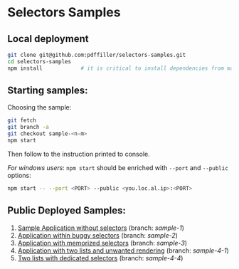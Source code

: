 # Selectors Samples

## Local deployment

```sh
git clone git@github.com:pdffiller/selectors-samples.git
cd selectors-samples
npm install            # it is critical to install dependencies from master
```

## Starting samples:

Choosing the sample:
```sh
git fetch
git branch -a
git checkout sample-<n-m>
npm start
```
Then follow to the instruction printed to console.


*For windows users*: `npm start` should be enriched with `--port` and `--public`
options:

```sh
npm start -- --port <PORT> --public <you.loc.al.ip>:<PORT>
```

## Public Deployed Samples:

1. [Sample Application without selectors](https://pdffiller.github.io/selectors-samples/sample-1/) (branch: *sample-1*)
2. [Application within buggy selectors](https://pdffiller.github.io/selectors-samples/sample-2/) (branch: *sample-2*)
3. [Application with memorized selectors](https://pdffiller.github.io/selectors-samples/sample-3/) (branch: *sample-3*)
4. [Application with two lists and unwanted rendering](https://pdffiller.github.io/selectors-samples/sample-4/) (branch: *sample-4-1*)
4. [Two lists with dedicated selectors](https://pdffiller.github.io/selectors-samples/sample-5/) (branch: *sample-4-4*)